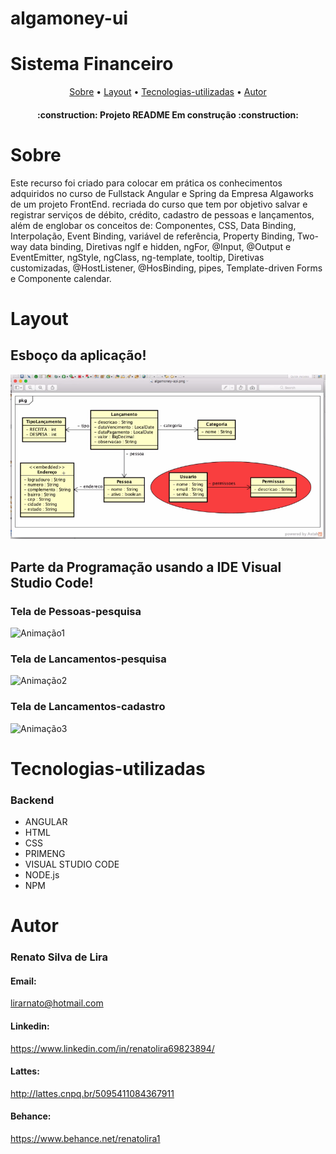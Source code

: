 # algamoney-ui

# Sistema Financeiro
<p align="center">
  <a href="#Sobre">Sobre</a> •
  <a href="#Layout">Layout</a> •
  <a href="#Tecnologias-utilizadas">Tecnologias-utilizadas</a> •
  <a href="#Autor">Autor</a>  
 </p>

<h4 align="center">
  :construction: Projeto README Em construção :construction:
</h4>

# Sobre
<p>Este recurso foi criado para colocar em prática os conhecimentos adquiridos no curso de Fullstack Angular e Spring da Empresa Algaworks de um projeto FrontEnd. 
  recriada do curso que tem por objetivo salvar e registrar serviços de débito, crédito, cadastro de pessoas e lançamentos, além de englobar os conceitos de: Componentes, CSS, Data Binding, Interpolação, Event Binding, variável de referência, Property Binding, Two-way data binding, Diretivas nglf e hidden, ngFor, @Input, @Output e EventEmitter, ngStyle, ngClass, ng-template, tooltip, Diretivas customizadas, @HostListener, @HosBinding, pipes, Template-driven Forms e Componente calendar. <p/>
  
  # Layout
 ## Esboço da aplicação!
![imagem](https://github.com/lirarnato/algamoney-api/blob/main/Layout.PNG)
 ## Parte da Programação usando a IDE Visual Studio Code!
### Tela de Pessoas-pesquisa
 ![Animação1](https://user-images.githubusercontent.com/71908798/160251981-f30cc385-fa39-45a5-9ce6-7b176c8b51ab.gif)
 ### Tela de Lancamentos-pesquisa
![Animação2](https://user-images.githubusercontent.com/71908798/160252008-0075ea76-90cc-42fd-913a-fd75b9ddd569.gif)
  ### Tela de Lancamentos-cadastro
![Animação3](https://user-images.githubusercontent.com/71908798/160252032-7b4a4f59-8a36-4d3b-9c17-17f3c74df266.gif)


  # Tecnologias-utilizadas
  <h3>Backend</h3>
  <ul>
  <li>ANGULAR</li>
  <li>HTML</li>
  <li>CSS</li>
  <li>PRIMENG</li>
  <li>VISUAL STUDIO CODE</li>
  <li>NODE.js</li>
  <li>NPM</li>
  </ul>
  
  # Autor  
  <h3>Renato Silva de Lira</h3>
  <h4>Email:</h4>  
 <p><a href="https://outlook.live.com/owa/">lirarnato@hotmail.com</a></p>
 <h4>Linkedin:</h4>  
 <p><a href="https://www.linkedin.com/in/renatolira69823894/">https://www.linkedin.com/in/renatolira69823894/</a></p>
  <h4>Lattes:</h4>  
 <p><a href="http://lattes.cnpq.br/5095411084367911">http://lattes.cnpq.br/5095411084367911</a></p> 
 <h4>Behance:</h4>  
 <p><a href="https://www.behance.net/renatolira1"</a>https://www.behance.net/renatolira1</p> 
